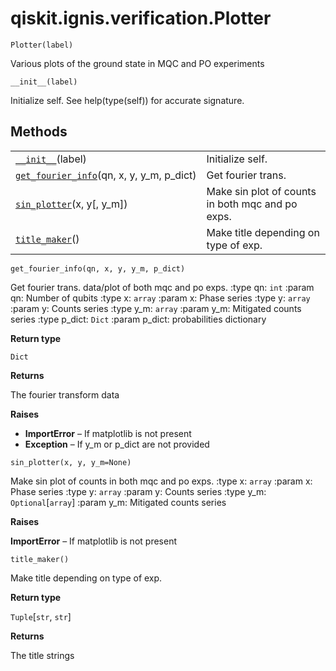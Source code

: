 # qiskit.ignis.verification.Plotter



`Plotter(label)`

Various plots of the ground state in MQC and PO experiments



`__init__(label)`

Initialize self. See help(type(self)) for accurate signature.

## Methods

|                                                                                                                                                         |                                                  |
| ------------------------------------------------------------------------------------------------------------------------------------------------------- | ------------------------------------------------ |
| [`__init__`](#qiskit.ignis.verification.Plotter.__init__ "qiskit.ignis.verification.Plotter.__init__")(label)                                           | Initialize self.                                 |
| [`get_fourier_info`](#qiskit.ignis.verification.Plotter.get_fourier_info "qiskit.ignis.verification.Plotter.get_fourier_info")(qn, x, y, y\_m, p\_dict) | Get fourier trans.                               |
| [`sin_plotter`](#qiskit.ignis.verification.Plotter.sin_plotter "qiskit.ignis.verification.Plotter.sin_plotter")(x, y\[, y\_m])                          | Make sin plot of counts in both mqc and po exps. |
| [`title_maker`](#qiskit.ignis.verification.Plotter.title_maker "qiskit.ignis.verification.Plotter.title_maker")()                                       | Make title depending on type of exp.             |



`get_fourier_info(qn, x, y, y_m, p_dict)`

Get fourier trans. data/plot of both mqc and po exps. :type qn: `int` :param qn: Number of qubits :type x: `array` :param x: Phase series :type y: `array` :param y: Counts series :type y\_m: `array` :param y\_m: Mitigated counts series :type p\_dict: `Dict` :param p\_dict: probabilities dictionary

**Return type**

`Dict`

**Returns**

The fourier transform data

**Raises**

*   **ImportError** – If matplotlib is not present
*   **Exception** – If y\_m or p\_dict are not provided



`sin_plotter(x, y, y_m=None)`

Make sin plot of counts in both mqc and po exps. :type x: `array` :param x: Phase series :type y: `array` :param y: Counts series :type y\_m: `Optional`\[`array`] :param y\_m: Mitigated counts series

**Raises**

**ImportError** – If matplotlib is not present



`title_maker()`

Make title depending on type of exp.

**Return type**

`Tuple`\[`str`, `str`]

**Returns**

The title strings
